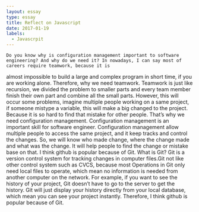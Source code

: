 ```yaml
---
layout: essay
type: essay
title: Reflect on Javascript
date: 2017-01-19
labels:
  - Javascrpit
---
```

	Do you know why is configuration management important to software engineering? And why do we need it? In nowadays, I can say most of careers require teamwork, because it is 
almost impossible to build a large and complex program in short time, if you are working alone. Therefore, why we need teamwork. Teamwork is just like recursion, we divided 
the problem to smaller parts and every team member finish their own part and combine all the small parts. However, this will occur some problems, imagine multiple people working
 on a same project, if someone mistype a variable, this will make a big changed to the project. Because it is so hard to find that mistake for other people. That’s why we need
 configuration management. 
	Configuration management is an important skill for software engineer. Configuration management allow multiple people to access the same project, and it keep tracks and
 control the changes. So, we will know who made change, where the change made and what was the change.  It will help people to find the change or mistake base on that.
 	I think github is popular because of Git. What is Git? Git is a version control system for tracking changes in computer files.Git not like other control system such as
 CVCS, because most Operations in Git only need local files to operate, which mean no information is needed from another computer on the network. For example, if you want to
 see the history of your project, Git doesn’t have to go to the server to get the history. Git will just display your history directly from your local database, which mean you
 can see your project instantly. Therefore, I think github is popular because of Git.
 
 
